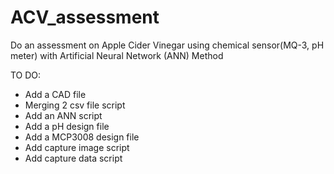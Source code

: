 # ACV_assessment

Do an assessment on Apple Cider Vinegar using chemical sensor(MQ-3, pH meter)
with Artificial Neural Network (ANN) Method

TO DO:
* Add a CAD file
* Merging 2 csv file script
* Add an ANN script
* Add a pH design file
* Add a MCP3008 design file
* Add capture image script
* Add capture data script
